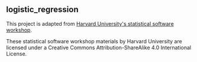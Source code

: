 ## logistic_regression

This project is adapted from [Harvard University's statistical software workshop](http://tutorials.iq.harvard.edu/R/Rstatistics/Rstatistics.html).

These statistical software workshop materials by Harvard University are licensed 
under a Creative Commons Attribution-ShareAlike 4.0 International License.
